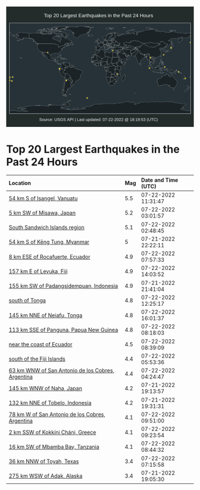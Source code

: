 ![Map](./map.png)

# Top 20 Largest Earthquakes in the Past 24 Hours

| Location | Mag | Date and Time (UTC) |
|:---|:---|:---|
| [54 km S of Isangel, Vanuatu](https://earthquake.usgs.gov/earthquakes/eventpage/us7000hsmm) | 5.5 | 07-22-2022 11:31:47 |
| [5 km SW of Misawa, Japan](https://earthquake.usgs.gov/earthquakes/eventpage/us7000hskb) | 5.2 | 07-22-2022 03:01:57 |
| [South Sandwich Islands region](https://earthquake.usgs.gov/earthquakes/eventpage/us7000hska) | 5.1 | 07-22-2022 02:48:45 |
| [54 km S of Kēng Tung, Myanmar](https://earthquake.usgs.gov/earthquakes/eventpage/us7000hsj0) | 5 | 07-21-2022 22:22:11 |
| [8 km ESE of Rocafuerte, Ecuador](https://earthquake.usgs.gov/earthquakes/eventpage/us7000hslt) | 4.9 | 07-22-2022 07:57:33 |
| [157 km E of Levuka, Fiji](https://earthquake.usgs.gov/earthquakes/eventpage/us7000hsni) | 4.9 | 07-22-2022 14:03:52 |
| [155 km SW of Padangsidempuan, Indonesia](https://earthquake.usgs.gov/earthquakes/eventpage/us7000hsiu) | 4.9 | 07-21-2022 21:41:04 |
| [south of Tonga](https://earthquake.usgs.gov/earthquakes/eventpage/us7000hsn1) | 4.8 | 07-22-2022 12:25:17 |
| [145 km NNE of Neiafu, Tonga](https://earthquake.usgs.gov/earthquakes/eventpage/us7000hsre) | 4.8 | 07-22-2022 16:01:37 |
| [113 km SSE of Panguna, Papua New Guinea](https://earthquake.usgs.gov/earthquakes/eventpage/us7000hslw) | 4.8 | 07-22-2022 08:18:03 |
| [near the coast of Ecuador](https://earthquake.usgs.gov/earthquakes/eventpage/us7000hsly) | 4.5 | 07-22-2022 08:39:09 |
| [south of the Fiji Islands](https://earthquake.usgs.gov/earthquakes/eventpage/us7000hsla) | 4.4 | 07-22-2022 05:53:36 |
| [63 km WNW of San Antonio de los Cobres, Argentina](https://earthquake.usgs.gov/earthquakes/eventpage/us7000hskw) | 4.4 | 07-22-2022 04:24:47 |
| [145 km WNW of Naha, Japan](https://earthquake.usgs.gov/earthquakes/eventpage/us7000hsh7) | 4.2 | 07-21-2022 19:13:57 |
| [132 km NNE of Tobelo, Indonesia](https://earthquake.usgs.gov/earthquakes/eventpage/us7000hshc) | 4.2 | 07-21-2022 19:31:31 |
| [78 km W of San Antonio de los Cobres, Argentina](https://earthquake.usgs.gov/earthquakes/eventpage/us7000hsm7) | 4.1 | 07-22-2022 09:51:00 |
| [2 km SSW of Kokkíni Cháni, Greece](https://earthquake.usgs.gov/earthquakes/eventpage/us7000hsm6) | 4.1 | 07-22-2022 09:23:54 |
| [16 km SW of Mbamba Bay, Tanzania](https://earthquake.usgs.gov/earthquakes/eventpage/us7000hslz) | 4.1 | 07-22-2022 08:44:32 |
| [36 km NNW of Toyah, Texas](https://earthquake.usgs.gov/earthquakes/eventpage/tx2022ofpz) | 3.4 | 07-22-2022 07:15:58 |
| [275 km WSW of Adak, Alaska](https://earthquake.usgs.gov/earthquakes/eventpage/ak0229adwh9n) | 3.4 | 07-21-2022 19:05:30 |
